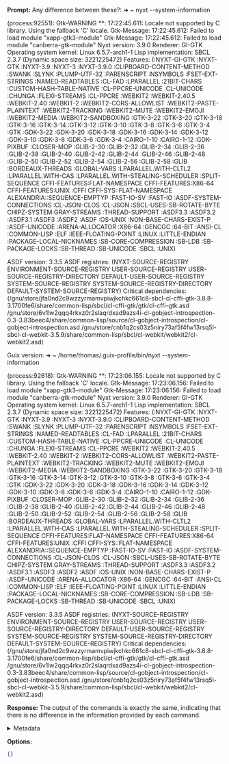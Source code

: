 **Prompt:**
Any difference between these?: ➜  ~ nyxt --system-information          

(process:92551): Gtk-WARNING **: 17:22:45.611: Locale not supported by C library.
        Using the fallback 'C' locale.
Gtk-Message: 17:22:45.612: Failed to load module "xapp-gtk3-module"
Gtk-Message: 17:22:45.612: Failed to load module "canberra-gtk-module"
Nyxt version: 3.9.0
Renderer: GI-GTK
Operating system kernel: Linux 6.5.7-arch1-1
Lisp implementation: SBCL 2.3.7 (Dynamic space size: 3221225472)
Features: (:NYXT-GI-GTK :NYXT-GTK :NYXT-3.9 :NYXT-3 :NYXT-3.9.0 :CLIPBOARD-CONTENT-METHOD
 :SWANK :SLYNK :PLUMP-UTF-32 :PARENSCRIPT :NSYMBOLS :FSET-EXT-STRINGS
 :NAMED-READTABLES :CL-FAD :LPARALLEL :21BIT-CHARS :CUSTOM-HASH-TABLE-NATIVE
 :CL-PPCRE-UNICODE :CL-UNICODE :CHUNGA :FLEXI-STREAMS :CL-PPCRE :WEBKIT2
 :WEBKIT-2.40.5 :WEBKIT-2.40 :WEBKIT-2 :WEBKIT2-CORS-ALLOWLIST
 :WEBKIT2-PASTE-PLAINTEXT :WEBKIT2-TRACKING :WEBKIT2-MUTE :WEBKIT2-EMOJI
 :WEBKIT2-MEDIA :WEBKIT2-SANDBOXING :GTK-3-22 :GTK-3-20 :GTK-3-18 :GTK-3-16
 :GTK-3-14 :GTK-3-12 :GTK-3-10 :GTK-3-8 :GTK-3-6 :GTK-3-4 :GTK :GDK-3-22
 :GDK-3-20 :GDK-3-18 :GDK-3-16 :GDK-3-14 :GDK-3-12 :GDK-3-10 :GDK-3-8 :GDK-3-6
 :GDK-3-4 :CAIRO-1-10 :CAIRO-1-12 :GDK-PIXBUF :CLOSER-MOP :GLIB-2-30 :GLIB-2-32
 :GLIB-2-34 :GLIB-2-36 :GLIB-2-38 :GLIB-2-40 :GLIB-2-42 :GLIB-2-44 :GLIB-2-46
 :GLIB-2-48 :GLIB-2-50 :GLIB-2-52 :GLIB-2-54 :GLIB-2-56 :GLIB-2-58 :GLIB
 :BORDEAUX-THREADS :GLOBAL-VARS :LPARALLEL.WITH-CLTL2 :LPARALLEL.WITH-CAS
 :LPARALLEL.WITH-STEALING-SCHEDULER :SPLIT-SEQUENCE
 CFFI-FEATURES:FLAT-NAMESPACE CFFI-FEATURES:X86-64 CFFI-FEATURES:UNIX :CFFI
 CFFI-SYS::FLAT-NAMESPACE ALEXANDRIA::SEQUENCE-EMPTYP :FAST-IO-SV :FAST-IO
 :ASDF-SYSTEM-CONNECTIONS :CL-JSON-CLOS :CL-JSON :SBCL-USES-SB-ROTATE-BYTE
 CHIPZ-SYSTEM:GRAY-STREAMS :THREAD-SUPPORT :ASDF3.3 :ASDF3.2 :ASDF3.1 :ASDF3
 :ASDF2 :ASDF :OS-UNIX :NON-BASE-CHARS-EXIST-P :ASDF-UNICODE :ARENA-ALLOCATOR
 :X86-64 :GENCGC :64-BIT :ANSI-CL :COMMON-LISP :ELF :IEEE-FLOATING-POINT :LINUX
 :LITTLE-ENDIAN :PACKAGE-LOCAL-NICKNAMES :SB-CORE-COMPRESSION :SB-LDB
 :SB-PACKAGE-LOCKS :SB-THREAD :SB-UNICODE :SBCL :UNIX)

ASDF version: 3.3.5
ASDF registries: (NYXT-SOURCE-REGISTRY ENVIRONMENT-SOURCE-REGISTRY USER-SOURCE-REGISTRY
                      USER-SOURCE-REGISTRY-DIRECTORY
                      DEFAULT-USER-SOURCE-REGISTRY SYSTEM-SOURCE-REGISTRY
                      SYSTEM-SOURCE-REGISTRY-DIRECTORY
                      DEFAULT-SYSTEM-SOURCE-REGISTRY)
Critical dependencies: (/gnu/store/jfa0nd2c9wzzyrmamvpiwjkchkc661c8-sbcl-cl-cffi-gtk-3.8.8-3.1700fe6/share/common-lisp/sbcl/cl-cffi-gtk/gtk/cl-cffi-gtk.asd
 /gnu/store/6v1lw2qqq4rkxz0r2slaqrdxad9azs4i-cl-gobject-introspection-0.3-3.83beec4/share/common-lisp/source/cl-gobject-introspection/cl-gobject-introspection.asd
 /gnu/store/cnb1q2cs03z5niry73af5f4fw13rsq5l-sbcl-cl-webkit-3.5.9/share/common-lisp/sbcl/cl-webkit/webkit2/cl-webkit2.asd)

Guix version: 
➜  ~ /home/thomas/.guix-profile/bin/nyxt --system-information

(process:92618): Gtk-WARNING **: 17:23:06.155: Locale not supported by C library.
        Using the fallback 'C' locale.
Gtk-Message: 17:23:06.156: Failed to load module "xapp-gtk3-module"
Gtk-Message: 17:23:06.156: Failed to load module "canberra-gtk-module"
Nyxt version: 3.9.0
Renderer: GI-GTK
Operating system kernel: Linux 6.5.7-arch1-1
Lisp implementation: SBCL 2.3.7 (Dynamic space size: 3221225472)
Features: (:NYXT-GI-GTK :NYXT-GTK :NYXT-3.9 :NYXT-3 :NYXT-3.9.0 :CLIPBOARD-CONTENT-METHOD
 :SWANK :SLYNK :PLUMP-UTF-32 :PARENSCRIPT :NSYMBOLS :FSET-EXT-STRINGS
 :NAMED-READTABLES :CL-FAD :LPARALLEL :21BIT-CHARS :CUSTOM-HASH-TABLE-NATIVE
 :CL-PPCRE-UNICODE :CL-UNICODE :CHUNGA :FLEXI-STREAMS :CL-PPCRE :WEBKIT2
 :WEBKIT-2.40.5 :WEBKIT-2.40 :WEBKIT-2 :WEBKIT2-CORS-ALLOWLIST
 :WEBKIT2-PASTE-PLAINTEXT :WEBKIT2-TRACKING :WEBKIT2-MUTE :WEBKIT2-EMOJI
 :WEBKIT2-MEDIA :WEBKIT2-SANDBOXING :GTK-3-22 :GTK-3-20 :GTK-3-18 :GTK-3-16
 :GTK-3-14 :GTK-3-12 :GTK-3-10 :GTK-3-8 :GTK-3-6 :GTK-3-4 :GTK :GDK-3-22
 :GDK-3-20 :GDK-3-18 :GDK-3-16 :GDK-3-14 :GDK-3-12 :GDK-3-10 :GDK-3-8 :GDK-3-6
 :GDK-3-4 :CAIRO-1-10 :CAIRO-1-12 :GDK-PIXBUF :CLOSER-MOP :GLIB-2-30 :GLIB-2-32
 :GLIB-2-34 :GLIB-2-36 :GLIB-2-38 :GLIB-2-40 :GLIB-2-42 :GLIB-2-44 :GLIB-2-46
 :GLIB-2-48 :GLIB-2-50 :GLIB-2-52 :GLIB-2-54 :GLIB-2-56 :GLIB-2-58 :GLIB
 :BORDEAUX-THREADS :GLOBAL-VARS :LPARALLEL.WITH-CLTL2 :LPARALLEL.WITH-CAS
 :LPARALLEL.WITH-STEALING-SCHEDULER :SPLIT-SEQUENCE
 CFFI-FEATURES:FLAT-NAMESPACE CFFI-FEATURES:X86-64 CFFI-FEATURES:UNIX :CFFI
 CFFI-SYS::FLAT-NAMESPACE ALEXANDRIA::SEQUENCE-EMPTYP :FAST-IO-SV :FAST-IO
 :ASDF-SYSTEM-CONNECTIONS :CL-JSON-CLOS :CL-JSON :SBCL-USES-SB-ROTATE-BYTE
 CHIPZ-SYSTEM:GRAY-STREAMS :THREAD-SUPPORT :ASDF3.3 :ASDF3.2 :ASDF3.1 :ASDF3
 :ASDF2 :ASDF :OS-UNIX :NON-BASE-CHARS-EXIST-P :ASDF-UNICODE :ARENA-ALLOCATOR
 :X86-64 :GENCGC :64-BIT :ANSI-CL :COMMON-LISP :ELF :IEEE-FLOATING-POINT :LINUX
 :LITTLE-ENDIAN :PACKAGE-LOCAL-NICKNAMES :SB-CORE-COMPRESSION :SB-LDB
 :SB-PACKAGE-LOCKS :SB-THREAD :SB-UNICODE :SBCL :UNIX)

ASDF version: 3.3.5
ASDF registries: (NYXT-SOURCE-REGISTRY ENVIRONMENT-SOURCE-REGISTRY USER-SOURCE-REGISTRY
                      USER-SOURCE-REGISTRY-DIRECTORY
                      DEFAULT-USER-SOURCE-REGISTRY SYSTEM-SOURCE-REGISTRY
                      SYSTEM-SOURCE-REGISTRY-DIRECTORY
                      DEFAULT-SYSTEM-SOURCE-REGISTRY)
Critical dependencies: (/gnu/store/jfa0nd2c9wzzyrmamvpiwjkchkc661c8-sbcl-cl-cffi-gtk-3.8.8-3.1700fe6/share/common-lisp/sbcl/cl-cffi-gtk/gtk/cl-cffi-gtk.asd
 /gnu/store/6v1lw2qqq4rkxz0r2slaqrdxad9azs4i-cl-gobject-introspection-0.3-3.83beec4/share/common-lisp/source/cl-gobject-introspection/cl-gobject-introspection.asd
 /gnu/store/cnb1q2cs03z5niry73af5f4fw13rsq5l-sbcl-cl-webkit-3.5.9/share/common-lisp/sbcl/cl-webkit/webkit2/cl-webkit2.asd)

**Response:**
The output of the commands is exactly the same, indicating that there is no difference in the information provided by each command.

<details><summary>Metadata</summary>

- Duration: 3191 ms
- Datetime: 2023-10-12T16:23:45.295717
- Model: gpt-3.5-turbo-0613

</details>

**Options:**
```json
{}
```

